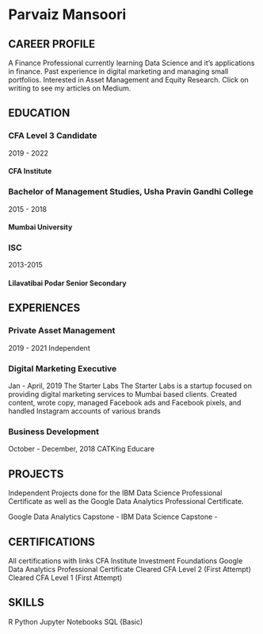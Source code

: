# Parvaiz Mansoori
## CAREER PROFILE
A Finance Professional currently learning Data Science and it’s applications in finance. Past experience in digital marketing and managing small portfolios. Interested in Asset Management and Equity Research. Click on writing to see my articles on Medium.

## EDUCATION
### CFA Level 3 Candidate
2019 - 2022
#### CFA Institute
### Bachelor of Management Studies, Usha Pravin Gandhi College
2015 - 2018
#### Mumbai University
### ISC
2013-2015
#### Lilavatibai Podar Senior Secondary
## EXPERIENCES
### Private Asset Management
2019 - 2021
Independent
### Digital Marketing Executive
Jan - April, 2019
The Starter Labs
The Starter Labs is a startup focused on providing digital marketing services to Mumbai based clients. Created content, wrote copy, managed Facebook ads and Facebook pixels, and handled Instagram accounts of various brands

### Business Development
October - December, 2018
CATKing Educare
## PROJECTS
Independent Projects done for the IBM Data Science Professional Certificate as well as the Google Data Analytics Professional Certificate.

Google Data Analytics Capstone -
IBM Data Science Capstone -

## CERTIFICATIONS
All certifications with links
CFA Institute Investment Foundations
Google Data Analytics Professional Certificate
Cleared CFA Level 2 (First Attempt)
Cleared CFA Level 1 (First Attempt)

## SKILLS 
R
Python
Jupyter Notebooks
SQL (Basic) 
